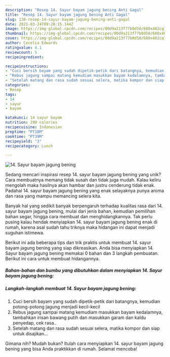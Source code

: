 ```yaml
---
description: "Resep 14. Sayur bayam jagung bening Anti Gagal"
title: "Resep 14. Sayur bayam jagung bening Anti Gagal"
slug: 138-resep-14-sayur-bayam-jagung-bening-anti-gagal
date: 2021-03-24T09:28:15.144Z
image: https://img-global.cpcdn.com/recipes/00d9a213f77b0d50/680x482cq70/14-sayur-bayam-jagung-bening-foto-resep-utama.jpg
thumbnail: https://img-global.cpcdn.com/recipes/00d9a213f77b0d50/680x482cq70/14-sayur-bayam-jagung-bening-foto-resep-utama.jpg
cover: https://img-global.cpcdn.com/recipes/00d9a213f77b0d50/680x482cq70/14-sayur-bayam-jagung-bening-foto-resep-utama.jpg
author: Cecelia Edwards
ratingvalue: 4.1
reviewcount: 5
recipeingredient:

recipeinstructions:
- "Cuci bersih bayam yang sudah dipetik-petik dari batangnya, kemudian potong-potong jagung menjadi kecil-kecil"
- "Rebus jagung sampai matang kemudiam masukkan bayam kedalamnya, tambahkan irisan bawang putih dan masukkan garam dan kaldu penyedap, cek rasa.."
- "Setelah matang dan rasa sudah sesuai selera, matika kompor dan siap untuk disajikan..."
categories:
- Resep
tags:
- 14
- sayur
- bayam

katakunci: 14 sayur bayam 
nutrition: 290 calories
recipecuisine: Indonesian
preptime: "PT18M"
cooktime: "PT39M"
recipeyield: "3"
recipecategory: Lunch

---
```



![14. Sayur bayam jagung bening](https://img-global.cpcdn.com/recipes/00d9a213f77b0d50/680x482cq70/14-sayur-bayam-jagung-bening-foto-resep-utama.jpg)

Sedang mencari inspirasi resep 14. sayur bayam jagung bening yang unik? Cara membuatnya memang tidak susah dan tidak juga mudah. Kalau keliru mengolah maka hasilnya akan hambar dan justru cenderung tidak enak. Padahal 14. sayur bayam jagung bening yang enak selayaknya punya aroma dan rasa yang mampu memancing selera kita.

Banyak hal yang sedikit banyak berpengaruh terhadap kualitas rasa dari 14. sayur bayam jagung bening, mulai dari jenis bahan, kemudian pemilihan bahan segar, hingga cara membuat dan menghidangkannya. Tak perlu pusing kalau hendak menyiapkan 14. sayur bayam jagung bening enak di rumah, karena asal sudah tahu triknya maka hidangan ini dapat menjadi suguhan istimewa.




Berikut ini ada beberapa tips dan trik praktis untuk membuat 14. sayur bayam jagung bening yang siap dikreasikan. Anda bisa menyiapkan 14. Sayur bayam jagung bening memakai 0 bahan dan 3 langkah pembuatan. Berikut ini cara untuk membuat hidangannya.

<!--inarticleads1-->

##### Bahan-bahan dan bumbu yang dibutuhkan dalam menyiapkan 14. Sayur bayam jagung bening:





<!--inarticleads2-->

##### Langkah-langkah membuat 14. Sayur bayam jagung bening:

1. Cuci bersih bayam yang sudah dipetik-petik dari batangnya, kemudian potong-potong jagung menjadi kecil-kecil
1. Rebus jagung sampai matang kemudiam masukkan bayam kedalamnya, tambahkan irisan bawang putih dan masukkan garam dan kaldu penyedap, cek rasa..
1. Setelah matang dan rasa sudah sesuai selera, matika kompor dan siap untuk disajikan...




Gimana nih? Mudah bukan? Itulah cara menyiapkan 14. sayur bayam jagung bening yang bisa Anda praktikkan di rumah. Selamat mencoba!
